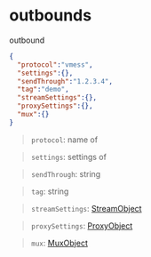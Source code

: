 # outbounds
outbound

```json
{
  "protocol":"vmess",
  "settings":{},
  "sendThrough":"1.2.3.4",
  "tag":"demo",
  "streamSettings":{},
  "proxySettings":{},
  "mux":{}
}
```

> `protocol`: name of <outbound>

> `settings`: settings of <outbound>

> `sendThrough`: string

> `tag`: string

> `streamSettings`: [StreamObject](stream.md)

> `proxySettings`: [ProxyObject](#ProxyObject)

> `mux`: [MuxObject](#MuxObject)
